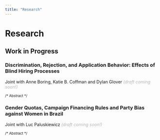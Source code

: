 ```yaml
---
title: "Research"
---
```


# Research

## Work in Progress

### Discrimination, Rejection, and Application Behavior: Effects of Blind Hiring Processes
Joint with Anne Boring, Katie B. Coffman and Dylan Glover _<span style="color:#b7b6b7;">(draft coming soon!)</span>_  

<small>
  /* Abstract */
</small>

### Gender Quotas, Campaign Financing Rules and Party Bias against Women in Brazil
Joint with Luc Paluskiewicz _<span style="color:#b7b6b7;">(draft coming soon!)</span>_  

<small>
 /* Abstract */
</small>
